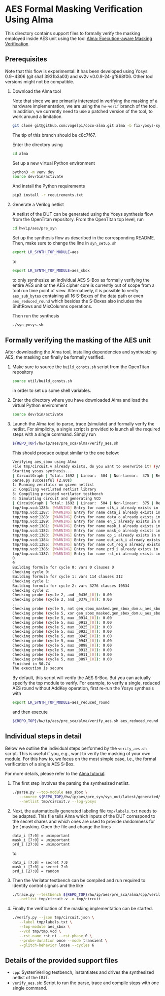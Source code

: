 # AES Formal Masking Verification Using Alma

This directory contains support files to formally verify the masking employed
inside AES unit using the tool [Alma:
Execution-aware Masking Verification](https://github.com/IAIK/coco-alma).

## Prerequisites

Note that this flow is experimental. It has been developed using Yosys 0.9+4306
(git sha1 3931b3a03) and sv2v v0.0.9-24-gf868f06. Other tool versions might not
be compatible.

1. Download the Alma tool

   Note that since we are primarily interested in verifying the masking of a
   hardware implementation, we are using the `hw-verif` branch of the tool. In
   addition, we currently need to use a patched version of the tool, to work
   around a limitation.
   ```sh
   git clone git@github.com:vogelpi/coco-alma.git alma -b fix-yosys-synth-template
   ```
   The tip of this branch should be c8c7f67.

   Enter the directory using
   ```sh
   cd alma
   ```
   Set up a new virtual Python environment
   ```sh
   python3 -m venv dev
   source dev/bin/activate
   ```
   And install the Python requirements
   ```sh
   pip3 install -r requirements.txt
   ```

1. Generate a Verilog netlist

   A netlist of the DUT can be generated using the Yosys synthesis flow from
   the OpenTitan repository. From the OpenTitan top level, run
   ```sh
   cd hw/ip/aes/pre_syn
   ```
   Set up the synthesis flow as described in the corresponding README. Then,
   make sure to change the line in `syn_setup.sh`
   ```sh
   export LR_SYNTH_TOP_MODULE=aes
   ```
   to
   ```sh
   export LR_SYNTH_TOP_MODULE=aes_sbox
   ```
   to only synthesize an individual AES S-Box as formally verifying the entire
   AES unit or the AES cipher core is currently out of scope from a tool run
   time point of view. Alternatively, it is possible to verify `aes_sub_bytes`
   containing all 16 S-Boxes of the data path or even `aes_reduced_round` which
   besides the S-Boxes also includes the ShiftRows and MixColumns operations.

   Then run the synthesis
   ```sh
   ./syn_yosys.sh
   ```

## Formally verifying the masking of the AES unit

After downloading the Alma tool, installing dependencies and synthesizing AES,
the masking can finally be formally verified.

1. Make sure to source the `build_consts.sh` script from the OpenTitan
   repository
   ```sh
   source util/build_consts.sh
   ```
   in order to set up some shell variables.

1. Enter the directory where you have downloaded Alma and load the virtual
   Python environment
   ```sh
   source dev/bin/activate
   ```

1. Launch the Alma tool to parse, trace (simulate) and formally verify the
   netlist. For simplicity, a single script is provided to launch all the
   required steps with a single command. Simply run
   ```sh
   ${REPO_TOP}/hw/ip/aes/pre_sca/alma/verify_aes.sh
   ```
   This should produce output similar to the one below:
   ```sh
   Verifying aes_sbox using Alma
   File tmp/circuit.v already exists, do you want to overwrite it? (y/n)  y
   Starting yosys synthesis...
   | CircuitGraph | Total: 1692 | Linear:  504 | Non-linear:  375 | Registers:  167 | Mux:  228 |
   parse.py successful (2.80s)
   1: Running verilator on given netlist
   2: Compiling verilated netlist library
   3: Compiling provided verilator testbench
   4: Simulating circuit and generating VCD
   | CircuitGraph | Total: 1692 | Linear:  504 | Non-linear:  375 | Registers:  167 | Mux:  228 |
   tmp/tmp.vcd:1286: [WARNING] Entry for name clk_i already exists in namemap (clk_i -> K,)
   tmp/tmp.vcd:1287: [WARNING] Entry for name data_i already exists in namemap (data_i -> L,)
   tmp/tmp.vcd:1288: [WARNING] Entry for name data_o already exists in namemap (data_o -> M,)
   tmp/tmp.vcd:1289: [WARNING] Entry for name en_i already exists in namemap (en_i -> N,)
   tmp/tmp.vcd:1381: [WARNING] Entry for name mask_i already exists in namemap (mask_i -> O,)
   tmp/tmp.vcd:1382: [WARNING] Entry for name mask_o already exists in namemap (mask_o -> P,)
   tmp/tmp.vcd:1383: [WARNING] Entry for name op_i already exists in namemap (op_i -> Q,)
   tmp/tmp.vcd:1384: [WARNING] Entry for name out_ack_i already exists in namemap (out_ack_i -> R,)
   tmp/tmp.vcd:1385: [WARNING] Entry for name out_req_o already exists in namemap (out_req_o -> S,)
   tmp/tmp.vcd:1386: [WARNING] Entry for name prd_i already exists in namemap (prd_i -> T,)
   tmp/tmp.vcd:1387: [WARNING] Entry for name rst_ni already exists in namemap (rst_ni -> U,)
   0
   0
   Building formula for cycle 0: vars 0 clauses 0
   Checking cycle 0:
   Building formula for cycle 1: vars 114 clauses 312
   Checking cycle 1:
   Building formula for cycle 2: vars 3276 clauses 10534
   Checking cycle 2:
   Checking probe (cycle 2, and _0436_[0]): 0.00
   Checking probe (cycle 2, and _0378_[0]): 0.00
   ...
   Checking probe (cycle 5, not gen_sbox_masked.gen_sbox_dom.u_aes_sbox.u_aes_dom_inverse_gf2p8.u_aes_dom_inverse_gf2p4.u_aes_dom_mul_gamma1_gamma0.u_prim_xilinx_buf_mul_abx_z0.out_o[2]): 0.00
   Checking probe (cycle 5, xor gen_sbox_masked.gen_sbox_dom.u_aes_sbox.u_aes_dom_inverse_gf2p8.u_aes_dom_inverse_gf2p4.u_aes_dom_mul_gamma1_gamma0.u_prim_xilinx_buf_mul_abx_z0.out_o[3]): 0.00
   Checking probe (cycle 5, mux _0914_[0]): 0.00
   Checking probe (cycle 5, mux _0912_[0]): 0.00
   Checking probe (cycle 5, mux _0925_[0]): 0.00
   Checking probe (cycle 5, mux _0923_[0]): 0.00
   Checking probe (cycle 5, mux _0945_[0]): 0.00
   Checking probe (cycle 5, mux _0943_[0]): 0.00
   Checking probe (cycle 5, mux _0898_[0]): 0.00
   Checking probe (cycle 5, mux _0913_[0]): 0.00
   Checking probe (cycle 5, mux _0911_[0]): 0.00
   Checking probe (cycle 5, mux _0897_[0]): 0.00
   Finished in 50.74
   The execution is secure
   ```
   By default, this script will verify the AES S-Box. But you can actually
   specify the top module to verify. For example, to verify a single, reduced
   AES round without AddKey operation, first re-run the Yosys synthesis with
   ```sh
   export LR_SYNTH_TOP_MODULE=aes_reduced_round
   ```
   and then execute
   ```sh
   ${REPO_TOP}/hw/ip/aes/pre_sca/alma/verify_aes.sh aes_reduced_round
   ```

## Individual steps in detail

Below we outline the individual steps performed by the `verify_aes.sh` script.
This is useful if you, e.g., want to verify the masking of your own module.
For this how to, we focus on the most simple case, i.e., the formal
verification of a single AES S-Box.

For more details, please refer to the [Alma tutorial](https://github.com/IAIK/coco-alma/tree/hw-verif#usage).

1. The first step involves the parsing the synthesized netlist.
   ```sh
   ./parse.py --top-module aes_sbox \
      --source ${REPO_TOP}/hw/ip/aes/pre_syn/syn_out/latest/generated/aes_sbox.alma.v \
      --netlist tmp/circuit.v --log-yosys
   ```

1. Next, the automatically generated labeling file `tmp/labels.txt` needs to be
   adapted. This file tells Alma which inputs of the DUT correspond to the
   secret shares and which ones are used to provide randomness for
   (re-)masking. Open the file and change the lines
   ```
   data_i [7:0] = unimportant
   mask_i [7:0] = unimportant
   prd_i [27:0] = unimportant
   ```
   to
   ```
   data_i [7:0] = secret 7:0
   mask_i [7:0] = secret 7:0
   prd_i [27:0] = random
   ```

1. Then the Verilator testbench can be compiled and run required to identify
   control signals and the like
   ```sh
   ./trace.py --testbench ${REPO_TOP}/hw/ip/aes/pre_sca/alma/cpp/verilator_tb_aes_sbox.cpp \
     --netlist tmp/circuit.v -o tmp/circuit
   ```

1. Finally the verification of the masking implementation can be started.

   ```sh
   ./verify.py --json tmp/circuit.json \
      --label tmp/labels.txt \
      --top-module aes_sbox \
      --vcd tmp/tmp.vcd \
      --rst-name rst_ni --rst-phase 0 \
      --probe-duration once --mode transient \
      --glitch-behavior loose --cycles 6
   ```

## Details of the provided support files

- `cpp`: SystemVerilog testbench, instantiates and drives the synthesized
  netlist of the DUT.
- `verify_aes.sh`: Script to run the parse, trace and compile steps with
  one single command.
